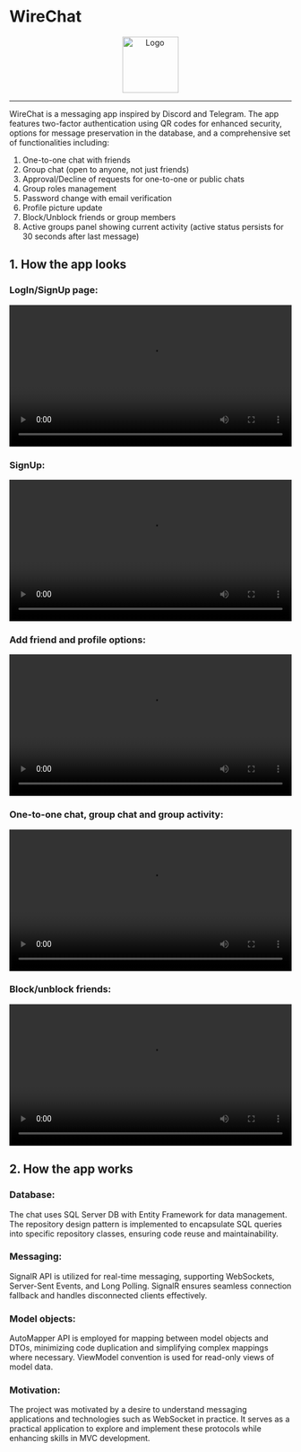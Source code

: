 # WireChat

<p align="center">
  <img src="https://user-images.githubusercontent.com/97282923/181274131-ba383de9-e9ef-4da0-9ab4-043d496c2497.png" alt="Logo" width="100" height="100">
</p>

---

WireChat is a messaging app inspired by Discord and Telegram. The app features two-factor authentication using QR codes for enhanced security, options for message preservation in the database, and a comprehensive set of functionalities including:

1. One-to-one chat with friends
2. Group chat (open to anyone, not just friends)
3. Approval/Decline of requests for one-to-one or public chats
4. Group roles management
5. Password change with email verification
6. Profile picture update
7. Block/Unblock friends or group members
8. Active groups panel showing current activity (active status persists for 30 seconds after last message)

## 1. How the app looks

### LogIn/SignUp page:
<p align="center">
  <video width="100%" controls>
    <source src="https://user-images.githubusercontent.com/97282923/181248953-7a14d2e3-c223-4f32-9bf3-8be83bd8c776.mp4" type="video/mp4">
    Your browser does not support the video tag.
  </video>
</p>

### SignUp:
<p align="center">
  <video width="100%" controls>
    <source src="https://user-images.githubusercontent.com/97282923/181251218-10552b50-5cbb-473e-8e2e-2b35949ca0e0.mp4" type="video/mp4">
    Your browser does not support the video tag.
  </video>
</p>

### Add friend and profile options:
<p align="center">
  <video width="100%" controls>
    <source src="https://user-images.githubusercontent.com/97282923/181248914-334689c1-2911-4376-a974-41e92f344670.mp4" type="video/mp4">
    Your browser does not support the video tag.
  </video>
</p>

### One-to-one chat, group chat and group activity:
<p align="center">
  <video width="100%" controls>
    <source src="https://user-images.githubusercontent.com/97282923/181253929-b0cc4002-96a2-49b1-b7aa-69b54b11cef7.mp4" type="video/mp4">
    Your browser does not support the video tag.
  </video>
</p>

### Block/unblock friends:
<p align="center">
  <video width="100%" controls>
    <source src="https://user-images.githubusercontent.com/97282923/181256345-754f677f-d5f9-4a22-9475-4529cbfe0bf4.mp4" type="video/mp4">
    Your browser does not support the video tag.
  </video>
</p>

## 2. How the app works

### Database:
The chat uses SQL Server DB with Entity Framework for data management. The repository design pattern is implemented to encapsulate SQL queries into specific repository classes, ensuring code reuse and maintainability.

### Messaging:
SignalR API is utilized for real-time messaging, supporting WebSockets, Server-Sent Events, and Long Polling. SignalR ensures seamless connection fallback and handles disconnected clients effectively.

### Model objects:
AutoMapper API is employed for mapping between model objects and DTOs, minimizing code duplication and simplifying complex mappings where necessary. ViewModel convention is used for read-only views of model data.

### Motivation:
The project was motivated by a desire to understand messaging applications and technologies such as WebSocket in practice. It serves as a practical application to explore and implement these protocols while enhancing skills in MVC development.
